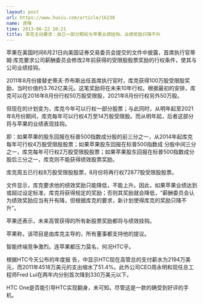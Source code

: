 ```yaml
---
layout: post
url: https://www.huxiu.com/article/16238
name: 虎嗅
time: 2013-06-22 10:21
title: 库克主动要求：自己一部分期权与苹果业绩挂钩，业绩奖励只降不升
---
```

苹果在美国时间6月21日向美国证券交易委员会提交的文件中披露，首席执行官蒂姆·库克要求公司薪酬委员会修改2年前获得的受限股股票奖励的行权条件，使其与公司业绩挂钩。

2011年8月份接替史蒂夫·乔布斯出任首席执行官时，库克获得100万股受限股奖励，当时价值约3.762亿美元。这笔奖励将在未来10年行权。根据最初的安排，库克可以在2016年8月份行权50万股受限股，2021年8月份行权另外50万股。

但现在的计划变为，库克今年可以行权一部分股票；与此同时，从明年起至2021年8月份期间，库克每年可以行权4万至14万股受限股。而从明年起，后者这部分将与苹果的业绩表现挂钩。

即：如果苹果的股东回报在标普500指数成分股的前三分之一，从2014年起库克每年可行权4万股受限股股票；如果苹果股东回报在标普500指数成 分股中间三分之一，库克每年可行权2万股受限股股票；如果苹果股东回报在标普500指数成分股后三分之一，库克则不能获得绩效股票奖励。

库克周五已行权8万股受限股股票，8月份将再行权72877股受限股股票。

文件显示，库克要求他的绩效奖励只能降低，不能上升。因此，如果苹果业绩达到或超过设定标准，库克将获得规定的奖励；否则其奖励就会降低，“薪酬委员会认为绩效奖励应当有升有降，但根据库克的要求，新计划使得库克的奖励只降不升”。

苹果还表示，未来高管获得的所有新股票奖励都将与绩效挂钩。

苹果称，该项目是由库克主导的，所有董事都支持他的提议。

智能终端竞争激烈。连苹果都压力莫名，何况HTC乎。

根据HTC今天公布的年度报 告，中显示HTC现在高管总的支付薪水为2194万美元，而2011年4518万美元的支出缩水了51.4%。此外公司CEO周永明和现任总工程师Fred Lui在两年内分别首次降到330万美元以下。

HTC One是否能引导HTC实现翻身，未可知。尽管这是一款的确受到好评的手机。

